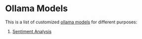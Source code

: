 # Ollama Models

This is a list of customized [ollama models](https://ollama.com/pilardi) for different purposes:

1. [Sentiment Analysis](sentiment-analysis)
